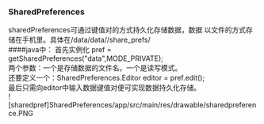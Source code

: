### SharedPreferences
sharedPreferences可通过键值对的方式持久化存储数据，数据
以文件的方式存储在手机里。具体在/data/data/<packagename>/share_prefs/
<br>
####java中：
首先实例化 pref = getSharedPreferences("data",MODE_PRIVATE);<br>
两个参数：一个是存储数据的文件名，一个是读写模式。<br>
还要定义一个：SharedPreferences.Editor editor = pref.edit();<br>
最后只需向editor中输入数据键值对便可实现数据持久化存储。<br>
![sharedpref]SharedPreferences/app/src/main/res/drawable/sharedpreference.PNG
